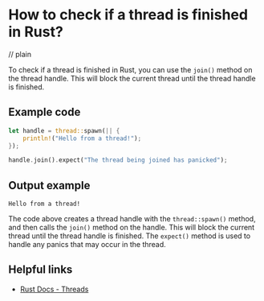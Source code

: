 # How to check if a thread is finished in Rust?
// plain

To check if a thread is finished in Rust, you can use the `join()` method on the thread handle. This will block the current thread until the thread handle is finished.

## Example code

```rust
let handle = thread::spawn(|| {
    println!("Hello from a thread!");
});

handle.join().expect("The thread being joined has panicked");
```

## Output example

```
Hello from a thread!
```

The code above creates a thread handle with the `thread::spawn()` method, and then calls the `join()` method on the handle. This will block the current thread until the thread handle is finished. The `expect()` method is used to handle any panics that may occur in the thread.

## Helpful links

- [Rust Docs - Threads](https://doc.rust-lang.org/std/thread/index.html)